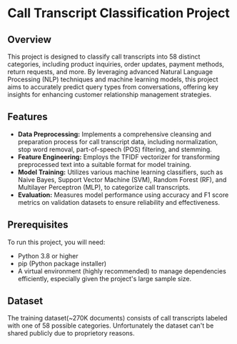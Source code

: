 # Call Transcript Classification Project

## Overview
This project is designed to classify call transcripts into 58 distinct categories, including product inquiries, order updates, payment methods, return requests, and more. By leveraging advanced Natural Language Processing (NLP) techniques and machine learning models, this project aims to accurately predict query types from conversations, offering key insights for enhancing customer relationship management strategies.

## Features
- **Data Preprocessing:** Implements a comprehensive cleansing and preparation process for call transcript data, including normalization, stop word removal, part-of-speech (POS) filtering, and stemming.
- **Feature Engineering:** Employs the TFIDF vectorizer for transforming preprocessed text into a suitable format for model training.
- **Model Training:** Utilizes various machine learning classifiers, such as Naive Bayes, Support Vector Machine (SVM), Random Forest (RF), and Multilayer Perceptron (MLP), to categorize call transcripts.
- **Evaluation:** Measures model performance using accuracy and F1 score metrics on validation datasets to ensure reliability and effectiveness.

## Prerequisites
To run this project, you will need:
- Python 3.8 or higher
- pip (Python package installer)
- A virtual environment (highly recommended) to manage dependencies efficiently, especially given the project's large sample size.

## Dataset
The training dataset(~270K documents) consists of call transcripts labeled with one of 58 possible categories. Unfortunately the dataset can't be shared publicly due to proprietory reasons.

